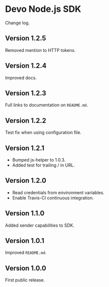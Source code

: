 # Devo Node.js SDK

Change log.

## Version 1.2.5

Removed mention to HTTP tokens.

## Version 1.2.4

Improved docs.

## Version 1.2.3

Full links to documentation on `README.md`.

## Version 1.2.2

Test fix when using configuration file.

## Version 1.2.1

* Bumped js-helper to 1.0.3.
* Added test for trailing / in URL.

## Version 1.2.0

* Read credentials from environment variables.
* Enable Travis-CI continuous integration.

## Version 1.1.0

Added sender capabilities to SDK.

## Version 1.0.1

Improved `README.md`.

## Version 1.0.0

First public release.

